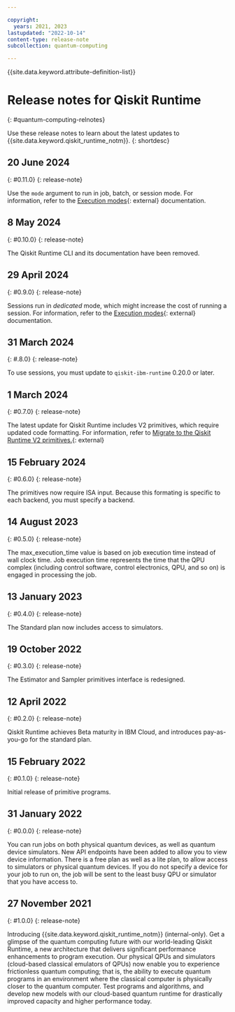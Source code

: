 ```yaml
---

copyright:
  years: 2021, 2023
lastupdated: "2022-10-14"
content-type: release-note
subcollection: quantum-computing

---
```


{{site.data.keyword.attribute-definition-list}}


# Release notes for Qiskit Runtime
{: #quantum-computing-relnotes}

Use these release notes to learn about the latest updates to {{site.data.keyword.qiskit_runtime_notm}}.
{: shortdesc}

## 20 June 2024
{: #0.11.0}
{: release-note}

Use the `mode` argument to run in job, batch, or session mode. For information, refer to the [Execution modes](https://docs.quantum.ibm.com/guides/execution-modes){: external} documentation.

## 8 May 2024
{: #0.10.0}
{: release-note}

The Qiskit Runtime CLI and its documentation have been removed.

## 29 April 2024
{: #0.9.0}
{: release-note}

Sessions run in _dedicated_ mode, which might increase the cost of running a session.  For information, refer to the [Execution modes](https://docs.quantum.ibm.com/guides/execution-modes){: external} documentation.

## 31 March 2024
{: #.8.0}
{: release-note}

To use sessions, you must update to `qiskit-ibm-runtime` 0.20.0 or later.

## 1 March 2024
{: #0.7.0}
{: release-note}

The latest update for Qiskit Runtime includes V2 primitives, which require updated code formatting. For information, refer to [Migrate to the Qiskit Runtime V2 primitives.](https://docs.quantum.ibm.com/api/migration-guides/v2-primitives){: external}

## 15 February 2024
{: #0.6.0}
{: release-note}

The primitives now require ISA input.  Because this formating is specific to each backend, you must specify a backend.

## 14 August 2023
{: #0.5.0}
{: release-note}

The max_execution_time value is based on job execution time instead of wall clock time. Job execution time represents the time that the QPU complex (including control software, control electronics, QPU, and so on) is engaged in processing the job.

## 13 January 2023
{: #0.4.0}
{: release-note}

The Standard plan now includes access to simulators.

## 19 October 2022
{: #0.3.0}
{: release-note}

The Estimator and Sampler primitives interface is redesigned.

## 12 April 2022
{: #0.2.0}
{: release-note}

Qiskit Runtime achieves Beta maturity in IBM Cloud, and introduces pay-as-you-go for the standard plan.

## 15 February 2022
{: #0.1.0}
{: release-note}

Initial release of primitive programs.

## 31 January 2022
{: #0.0.0}
{: release-note}

You can run jobs on both physical quantum devices, as well as quantum device simulators.
New API endpoints have been added to allow you to view device information.
There is a free plan as well as a lite plan, to allow access to simulators or physical quantum devices.
If you do not specify a device for your job to run on, the job will be sent to the least busy QPU or simulator that you have access to.

## 27 November 2021
{: #1.0.0}
{: release-note}

Introducing {{site.data.keyword.qiskit_runtime_notm}} (internal-only). Get a glimpse of the quantum computing future with our world-leading Qiskit Runtime, a new architecture that delivers significant performance enhancements to program execution. Our physical QPUs and simulators (cloud-based classical emulators of QPUs) now enable you to experience frictionless quantum computing; that is, the ability to execute quantum programs in an environment where the classical computer is physically closer to the quantum computer. Test programs and algorithms, and develop new models with our cloud-based quantum runtime for drastically improved capacity and higher performance today.
